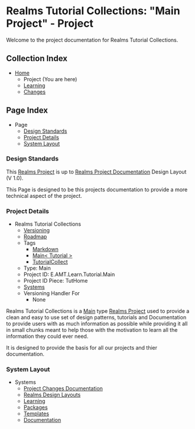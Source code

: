 [Page]:https://github.com/Ancient-Majik-Tech/Learn.Tutorial.Collections/blob/main/Project/ProjectHome.md

[Page Home]:https://github.com/Ancient-Majik-Tech/Learn.Tutorial.Collections/blob/main/README.md
[Page Learn Home]:https://github.com/Ancient-Majik-Tech/Learn.Tutorial.Collections/blob/main/Learn/Learn_Home.md
[Page Changes Home]:https://github.com/Ancient-Majik-Tech/Learn.Tutorial.Collections/blob/main/Changes/ChangeLog.md
[Page Roadmap Home]:https://github.com/Ancient-Majik-Tech/Learn.Tutorial.Collections/blob/main/Project/RoadmapHome.md

[Proj Tag Markdown]:https://github.com/Ancient-Majik-Tech/Learn.Tutorial.Collections/blob/main/Design%20Layout/Project/ProjectTags_DL.md#markdown
[Proj Tag Main]:https://github.com/Ancient-Majik-Tech/Learn.Tutorial.Collections/blob/main/Design%20Layout/Project/ProjectTags_DL.md#main
[Proj Tag TutCollect]:https://github.com/Ancient-Majik-Tech/Learn.Tutorial.Collections/blob/main/Design%20Layout/Project/ProjectTags_DL.md#tutorialcollect

[DL Proj Proj]:https://github.com/Ancient-Majik-Tech/Learn.Tutorial.Collections/blob/main/Design%20Layout/Project/RealmsProject_DL.md
[DL Docu Proj]:link

[Sec Standards]:https://github.com/Ancient-Majik-Tech/Learn.Tutorial.Collections/blob/main/Project/ProjectHome.md#design-standards
[Sec Details]:https://github.com/Ancient-Majik-Tech/Learn.Tutorial.Collections/blob/main/Project/ProjectHome.md#project-details
[Sec Layout]:https://github.com/Ancient-Majik-Tech/Learn.Tutorial.Collections/blob/main/Project/ProjectHome.md#system-layout

[Sys Changes]:https://github.com/Ancient-Majik-Tech/Learn.Tutorial.Collections/blob/main/Project/Systems/Changes.md
[Sys DesignLayouts]:https://github.com/Ancient-Majik-Tech/Learn.Tutorial.Collections/blob/main/Project/Systems/DesignLayouts.md
[Sys Learn]:https://github.com/Ancient-Majik-Tech/Learn.Tutorial.Collections/blob/main/Project/Systems/Learn.md
[Sys Packages]:https://github.com/Ancient-Majik-Tech/Learn.Tutorial.Collections/blob/main/Project/Systems/Packages.md
[Sys Templates]:https://github.com/Ancient-Majik-Tech/Learn.Tutorial.Collections/blob/main/Project/Systems/Templates.md
[Sys Document]:https://github.com/Ancient-Majik-Tech/Learn.Tutorial.Collections/blob/main/Project/Systems/Document.md

# Realms Tutorial Collections: "Main Project" - Project

Welcome to the project documentation for Realms Tutorial Collections.


## Collection Index

- [Home][Page Home] 
	- Project (You are here)
	- [Learning][Page Learn Home]
	- [Changes][Page Changes Home]

## Page Index

- Page
	- [Design Standards][Sec Standards]
	- [Project Details][Sec Details]
	- [System Layout][Sec Layout]

### Design Standards

This [Realms Project][DL Proj Proj] is up to [Realms Project Documentation][DL Docu Proj] Design Layout (V 1.0). 

This Page is designed to be this projects documentation to provide a more technical aspect of the project.

### Project Details

- Realms Tutorial Collections
	- [Versioning][Page Changes Home]
	- [Roadmap][Page Roadmap Home]
	- Tags
		- [Markdown][Proj Tag Markdown]
		- [Main< Tutorial >][Proj Tag Main]
		- [TutorialCollect][Proj Tag TutCollect]
	- Type: Main
	- Project ID: E.AMT.Learn.Tutorial.Main
	- Project ID Piece: TutHome
	- [Systems][Sec Layout]
	- Versioning Handler For
		- None

Realms Tutorial Collections is a [Main][Proj Tag Main] type [Realms Project][DL Proj Proj] used to provide a clean and easy to use set of design patterns, tutorials and Documentation to provide users with as much information as possible while providing it all in small chunks meant to help those with the motivation to learn all the information they could ever need.

It is designed to provide the basis for all our projects and thier documentation.

### System Layout

- Systems
	- [Project Changes Documentation][Sys Changes]
	- [Realms Design Layouts][Sys DesignLayouts]
	- [Learning][Sys Learn]
	- [Packages][Sys Packages]
	- [Templates][Sys Templates]
	- [Documentation][Sys Document]

	